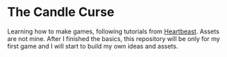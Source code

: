 # The Candle Curse
 Learning how to make games, following tutorials from [Heartbeast](https://www.youtube.com/user/uheartbeast). Assets are not mine. After I finished the basics, this repository will be only for my first game and I will start to build my own ideas and assets.
 
